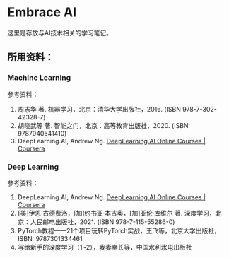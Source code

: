 # Embrace AI

这里是存放与AI技术相关的学习笔记。



## 所用资料：

### Machine Learning

参考资料：

1. 周志华 著. 机器学习，北京：清华大学出版社，2016. (ISBN 978-7-302-42328-7)
2. 胡晓武等 著. 智能之门，北京：高等教育出版社，2020. (ISBN: 9787040541410)
3. DeepLearning.AI, Andrew Ng. [DeepLearning.AI Online Courses | Coursera](https://www.coursera.org/deeplearning-ai)

### Deep Learning

参考资料：

1. DeepLearning.AI, Andrew Ng. [DeepLearning.AI Online Courses | Coursera](https://www.coursera.org/deeplearning-ai)
2. [美]伊恩·古德费洛，[加]约书亚·本吉奥，[加]亚伦·库维尔  著. 深度学习，北京：人民邮电出版社，2021. (ISBN 978-7-115-55286-0)
3. PyTorch教程——21个项目玩转PyTorch实战，王飞等，北京大学出版社，ISBN: 9787301334461
4. 写给新手的深度学习（1~2），我妻幸长等，中国水利水电出版社
